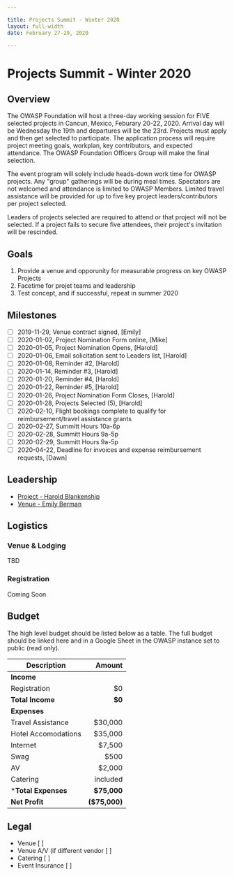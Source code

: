 ```yaml
---

title: Projects Summit - Winter 2020
layout: full-width
date: February 27-29, 2020

---
```


# Projects Summit - Winter 2020

## Overview

The OWASP Foundation will host a three-day working session for FIVE selected projects in Cancun, Mexico, Feburary 20-22, 2020. Arrival day will be Wednesday the 19th and departures will be the 23rd. Projects must apply and then get selected to participate. The application process will require project meeting goals, workplan, key contributors, and expected attendance. The OWASP Foundation Officers Group will make the final selection.

The event program will solely include heads-down work time for OWASP projects. Any "group" gatherings will be during meal times. Spectators are not welcomed and attendance is limited to OWASP Members. Limited travel assistance will be provided for up to five key project leaders/contributors per project selected.

Leaders of projects selected are required to attend or that project will not be selected. If a project fails to secure five attendees, their project's invitation will be rescinded.

## Goals

1. Provide a venue and opporunity for measurable progress on key OWASP Projects
2. Facetime for projet teams and leadership
3. Test concept, and if successful, repeat in summer 2020

## Milestones

- [ ] 2019-11-29, Venue contract signed, [Emily]
- [ ] 2020-01-02, Project Nomination Form online, [Mike]
- [ ] 2020-01-05, Project Nomination Opens, [Harold]
- [ ] 2020-01-06, Email solicitation sent to Leaders list, [Harold]
- [ ] 2020-01-08, Reminder #2, [Harold]
- [ ] 2020-01-14, Reminder #3, [Harold]
- [ ] 2020-01-20, Reminder #4, [Harold]
- [ ] 2020-01-22, Reminder #5, [Harold]
- [ ] 2020-01-26, Project Nomination Form Closes, [Harold]
- [ ] 2020-01-28, Projects Selected (5), [Harold]
- [ ] 2020-02-10, Flight bookings complete to qualify for reimbursement/travel assistance grants
- [ ] 2020-02-27, Summitt Hours 10a-6p
- [ ] 2020-02-28, Summitt Hours 9a-5p
- [ ] 2020-02-29, Summitt Hours 9a-5p
- [ ] 2020-04-22, Deadline for invoices and expense reimbursement requests, [Dawn]

## Leadership

* [Project - Harold Blankenship](mailto:harold.blankenship@owasp.com?subject=Project%20Summit)
* [Venue - Emily Berman](mailto:emily.berman@owasp.com?subject=Project%20Summit)


## Logistics

### Venue & Lodging

TBD

### Registration 

Coming Soon

## Budget 

The high level budget should be listed below as a table. The full budget should be linked here and in a Google Sheet in the OWASP instance set to public (read only).

Description            | Amount
--------------         | ------------:
**Income**             | 
Registration           | $0
**Total Income**       | **$0**
**Expenses**           | 
Travel Assistance      | $30,000 
Hotel Accomodations    | $35,000 
Internet               | $7,500 
Swag                   | $500
AV                     | $2,000 
Catering               | included
***Total Expenses**    | **$75,000**
**Net Profit**         | **($75,000)**


## Legal

* Venue [ ]
* Venue A/V (if different vendor [ ]
* Catering [ ]
* Event Insurance [ ]

